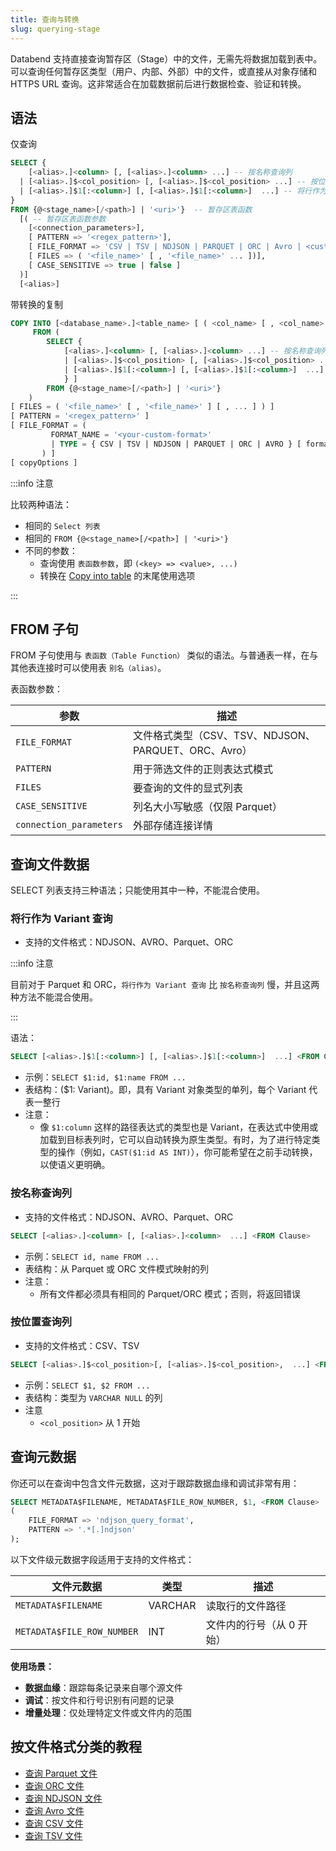 ```yaml
---
title: 查询与转换
slug: querying-stage
---
```


Databend 支持直接查询暂存区（Stage）中的文件，无需先将数据加载到表中。可以查询任何暂存区类型（用户、内部、外部）中的文件，或直接从对象存储和 HTTPS URL 查询。这非常适合在加载数据前后进行数据检查、验证和转换。

## 语法

仅查询

```sql
SELECT {
    [<alias>.]<column> [, [<alias>.]<column> ...] -- 按名称查询列
  | [<alias>.]$<col_position> [, [<alias>.]$<col_position> ...] -- 按位置查询列
  | [<alias>.]$1[:<column>] [, [<alias>.]$1[:<column>]  ...] -- 将行作为 Variant 查询
}
FROM {@<stage_name>[/<path>] | '<uri>'}  -- 暂存区表函数
  [( -- 暂存区表函数参数
    [<connection_parameters>],
    [ PATTERN => '<regex_pattern>'],
    [ FILE_FORMAT => 'CSV | TSV | NDJSON | PARQUET | ORC | Avro | <custom_format_name>'],
    [ FILES => ( '<file_name>' [ , '<file_name>' ... ])],
    [ CASE_SENSITIVE => true | false ]
  )]
  [<alias>]
```

带转换的复制

```sql
COPY INTO [<database_name>.]<table_name> [ ( <col_name> [ , <col_name> ... ] ) ]
     FROM (
        SELECT {
            [<alias>.]<column> [, [<alias>.]<column> ...] -- 按名称查询列
            | [<alias>.]$<col_position> [, [<alias>.]$<col_position> ...] -- 按位置查询列
            | [<alias>.]$1[:<column>] [, [<alias>.]$1[:<column>]  ...] -- 将行作为 Variant 查询
            } ]
        FROM {@<stage_name>[/<path>] | '<uri>'} 
    )
[ FILES = ( '<file_name>' [ , '<file_name>' ] [ , ... ] ) ]
[ PATTERN = '<regex_pattern>' ]
[ FILE_FORMAT = (
         FORMAT_NAME = '<your-custom-format>'
         | TYPE = { CSV | TSV | NDJSON | PARQUET | ORC | AVRO } [ formatTypeOptions ]
       ) ]
[ copyOptions ]
```
:::info 注意

比较两种语法：
- 相同的 `Select 列表`
- 相同的 `FROM {@<stage_name>[/<path>] | '<uri>'}`
- 不同的参数：
  - 查询使用 `表函数参数`，即 `(<key> => <value>, ...)` 
  - 转换在 [Copy into table](/sql/sql-commands/dml/dml-copy-into-table) 的末尾使用选项

:::


## FROM 子句

FROM 子句使用与 `表函数（Table Function）` 类似的语法。与普通表一样，在与其他表连接时可以使用表 `别名（alias）`。

表函数参数：

| 参数                    | 描述                                                    |
|-------------------------|---------------------------------------------------------|
| `FILE_FORMAT`           | 文件格式类型（CSV、TSV、NDJSON、PARQUET、ORC、Avro）      |
| `PATTERN`               | 用于筛选文件的正则表达式模式                            |
| `FILES`                 | 要查询的文件的显式列表                                  |
| `CASE_SENSITIVE`        | 列名大小写敏感（仅限 Parquet）                          |
| `connection_parameters` | 外部存储连接详情                                        |

## 查询文件数据

SELECT 列表支持三种语法；只能使用其中一种，不能混合使用。

### 将行作为 Variant 查询

- 支持的文件格式：NDJSON、AVRO、Parquet、ORC

:::info 注意

目前对于 Parquet 和 ORC，`将行作为 Variant 查询` 比 `按名称查询列` 慢，并且这两种方法不能混合使用。

:::

语法：

```sql
SELECT [<alias>.]$1[:<column>] [, [<alias>.]$1[:<column>]  ...] <FROM Clause>
```

- 示例：`SELECT $1:id, $1:name FROM ...`
- 表结构：($1: Variant)。即，具有 Variant 对象类型的单列，每个 Variant 代表一整行
- 注意：
  - 像 `$1:column` 这样的路径表达式的类型也是 Variant，在表达式中使用或加载到目标表列时，它可以自动转换为原生类型。有时，为了进行特定类型的操作（例如，`CAST($1:id AS INT)`），你可能希望在之前手动转换，以使语义更明确。


### 按名称查询列
- 支持的文件格式：NDJSON、AVRO、Parquet、ORC

```sql
SELECT [<alias>.]<column> [, [<alias>.]<column>  ...] <FROM Clause>
```

- 示例：`SELECT id, name FROM ...`
- 表结构：从 Parquet 或 ORC 文件模式映射的列
- 注意：
  - 所有文件都必须具有相同的 Parquet/ORC 模式；否则，将返回错误


### 按位置查询列
- 支持的文件格式：CSV、TSV

```sql
SELECT [<alias>.]$<col_position>[, [<alias>.]$<col_position>,  ...] <FROM Clause>
```
- 示例：`SELECT $1, $2 FROM ...`
- 表结构：类型为 `VARCHAR NULL` 的列
- 注意
  - `<col_position>` 从 1 开始

## 查询元数据

你还可以在查询中包含文件元数据，这对于跟踪数据血缘和调试非常有用：

```sql
SELECT METADATA$FILENAME, METADATA$FILE_ROW_NUMBER, $1, <FROM Clause>
(
    FILE_FORMAT => 'ndjson_query_format',
    PATTERN => '.*[.]ndjson'
);
```

以下文件级元数据字段适用于支持的文件格式：

| 文件元数据                 | 类型    | 描述                                             |
| -------------------------- | ------- |--------------------------------------------------|
| `METADATA$FILENAME`        | VARCHAR | 读取行的文件路径                                 |
| `METADATA$FILE_ROW_NUMBER` | INT     | 文件内的行号（从 0 开始）                        |


**使用场景：**
- **数据血缘**：跟踪每条记录来自哪个源文件
- **调试**：按文件和行号识别有问题的记录
- **增量处理**：仅处理特定文件或文件内的范围

## 按文件格式分类的教程
- [查询 Parquet 文件](./00-querying-parquet.md)
- [查询 ORC 文件](./05-querying-orc.md)
- [查询 NDJSON 文件](./03-querying-ndjson.md)
- [查询 Avro 文件](./04-querying-avro.md)
- [查询 CSV 文件](./01-querying-csv.md)
- [查询 TSV 文件](./02-querying-tsv.md)